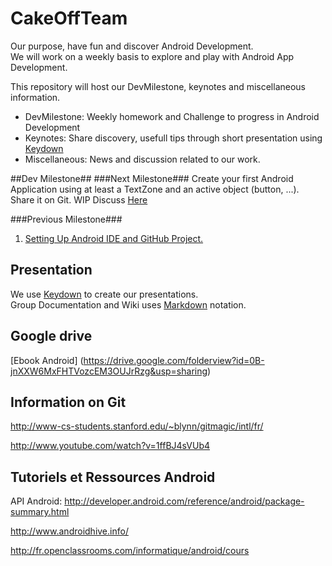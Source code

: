 CakeOffTeam
===========
Our purpose, have fun and discover Android Development.  
We will work on a weekly basis to explore and play with Android App Development.  

This repository will host our DevMilestone, keynotes and miscellaneous information.
  * DevMilestone: Weekly homework and Challenge to progress in Android Development
  * Keynotes: Share discovery, usefull tips through short presentation using [Keydown](https://github.com/infews/keydown/blob/master/README.md) 
  * Miscellaneous: News and discussion related to our work.


##Dev Milestone##
###Next Milestone###
Create your first Android Application using at least a TextZone and an active object (button, ...).  
Share it on Git.  WIP 
Discuss [Here](https://github.com/CakeOffTeam/Welcome/issues?milestone=2&state=open)

###Previous Milestone###
1. [Setting Up Android IDE and GitHub Project.](https://github.com/CakeOffTeam/Welcome/issues?milestone=1&state=open)


## Presentation

We use [Keydown](https://github.com/infews/keydown/blob/master/README.md) to create our presentations.  
Group Documentation and Wiki uses [Markdown](http://fr.wikipedia.org/wiki/Markdown) notation.

## Google drive
[Ebook Android] (https://drive.google.com/folderview?id=0B-jnXXW6MxFHTVozcEM3OUJrRzg&usp=sharing)


## Information on Git

http://www-cs-students.stanford.edu/~blynn/gitmagic/intl/fr/

http://www.youtube.com/watch?v=1ffBJ4sVUb4

## Tutoriels et Ressources Android
API Android: http://developer.android.com/reference/android/package-summary.html  

http://www.androidhive.info/

http://fr.openclassrooms.com/informatique/android/cours
